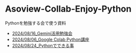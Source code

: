 # Asoview-Collab-Enjoy-Python
Pythonを勉強する会で使う資料

- [2024/08/16_Gemini活用勉強会](https://www.evernote.com/shard/s121/sh/e3890fd9-0891-ba1f-d994-2b4df6a7dcef/AtPAtxM3z9UIOY9z7r0F0KeTmd9uMGUsX76RkzF7d1oNmDitiI7oFCPCdg)
- [2024/08/06_Google Colab Python講座](https://www.evernote.com/shard/s121/sh/b19ef707-d7b7-61e3-55e4-072f7ccde2c2/7VGXjGpxrW1VnqJDeNa2GGtSqB6cUSPH7a95MxuExosTOXxbmaIw0o3IwQ)
- [2024/08/24_Pythonでできる事](https://www.evernote.com/shard/s121/sh/ba78c487-2540-b540-1512-ebaa3f83b519/61uwUGufaEhiMlRC-HKF3S7-yHwWx8GB6wiGuTXqzGyRoLj0Wml_G5CpVA)

